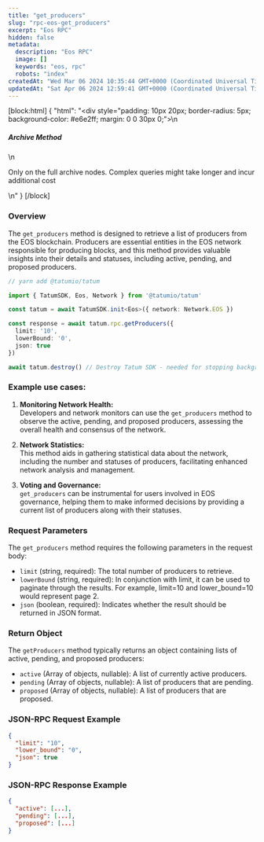 ```yaml
---
title: "get_producers"
slug: "rpc-eos-get_producers"
excerpt: "Eos RPC"
hidden: false
metadata: 
  description: "Eos RPC"
  image: []
  keywords: "eos, rpc"
  robots: "index"
createdAt: "Wed Mar 06 2024 10:35:44 GMT+0000 (Coordinated Universal Time)"
updatedAt: "Sat Apr 06 2024 12:59:41 GMT+0000 (Coordinated Universal Time)"
---
```

[block:html]
{
  "html": "<div style=\"padding: 10px 20px; border-radius: 5px; background-color: #e6e2ff; margin: 0 0 30px 0;\">\n  <h5>Archive Method</h5>\n  <p>Only on the full archive nodes. Complex queries might take longer and incur additional cost</p>\n</div>"
}
[/block]


### Overview

The `get_producers` method is designed to retrieve a list of producers from the EOS blockchain. Producers are essential entities in the EOS network responsible for producing blocks, and this method provides valuable insights into their details and statuses, including active, pending, and proposed producers. 



```typescript
// yarn add @tatumio/tatum

import { TatumSDK, Eos, Network } from '@tatumio/tatum'

const tatum = await TatumSDK.init<Eos>({ network: Network.EOS })

const response = await tatum.rpc.getProducers({
  limit: '10',
  lowerBound: '0',
  json: true
})

await tatum.destroy() // Destroy Tatum SDK - needed for stopping background jobs
```



### Example use cases:

1. **Monitoring Network Health:**  
   Developers and network monitors can use the `get_producers` method to observe the active, pending, and proposed producers, assessing the overall health and consensus of the network.

2. **Network Statistics:**  
   This method aids in gathering statistical data about the network, including the number and statuses of producers, facilitating enhanced network analysis and management.

3. **Voting and Governance:**  
   `get_producers` can be instrumental for users involved in EOS governance, helping them to make informed decisions by providing a current list of producers along with their statuses.

### Request Parameters

The `get_producers` method requires the following parameters in the request body:

- `limit` (string, required): The total number of producers to retrieve.
- `lowerBound` (string, required): In conjunction with limit, it can be used to paginate through the results. For example, limit=10 and lower_bound=10 would represent page 2.
- `json` (boolean, required): Indicates whether the result should be returned in JSON format.

### Return Object

The `getProducers` method typically returns an object containing lists of active, pending, and proposed producers:

- `active` (Array of objects, nullable): A list of currently active producers.
- `pending` (Array of objects, nullable): A list of producers that are pending.
- `proposed` (Array of objects, nullable): A list of producers that are proposed.

### JSON-RPC Request Example

```json
{
  "limit": "10",
  "lower_bound": "0",
  "json": true
}
```

### JSON-RPC Response Example

```json
{
  "active": [...],
  "pending": [...],
  "proposed": [...]
}
```
